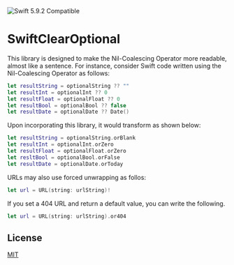 <img src="https://img.shields.io/badge/swift-5.9.2-orange.svg?style=flat" alt="Swift 5.9.2 Compatible">

# SwiftClearOptional

This library is designed to make the Nil-Coalescing Operator more readable, almost like a sentence. For instance, consider Swift code written using the Nil-Coalescing Operator as follows:

```Swift
let resultString = optionalString ?? ""
let resultInt = optionalInt ?? 0
let resultFloat = optionalFloat ?? 0
let resultBool = optionalBool ?? false
let resultDate = optionalDate ?? Date()
```

Upon incorporating this library, it would transform as shown below:

```Swift
let resultString = optionalString.orBlank
let resultInt = optionalInt.orZero
let resultFloat = optionalFloat.orZero
let resltBool = optionalBool.orFalse
let resultDate = optionalDate.orToday
```

URLs may also use forced unwrapping as follos:

```Swift
let url = URL(string: urlString)!
```

If you set a 404 URL and return a default value, you can write the following.

```Swift
let url = URL(string: urlString).or404
```

## License
[MIT](./LICENSE.txt)
